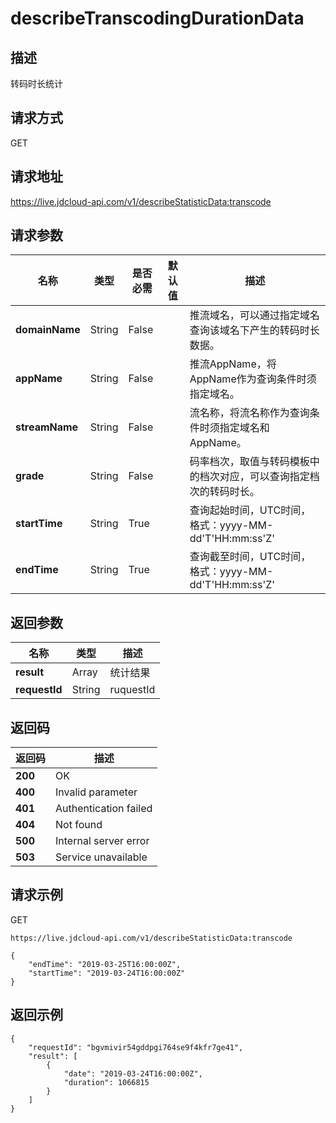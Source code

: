 # describeTranscodingDurationData


## 描述
转码时长统计

## 请求方式
GET

## 请求地址
https://live.jdcloud-api.com/v1/describeStatisticData:transcode


## 请求参数
|名称|类型|是否必需|默认值|描述|
|---|---|---|---|---|
|**domainName**|String|False| |推流域名，可以通过指定域名查询该域名下产生的转码时长数据。<br>|
|**appName**|String|False| |推流AppName，将AppName作为查询条件时须指定域名。<br>|
|**streamName**|String|False| |流名称，将流名称作为查询条件时须指定域名和AppName。<br>|
|**grade**|String|False| |码率档次，取值与转码模板中的档次对应，可以查询指定档次的转码时长。<br>|
|**startTime**|String|True| |查询起始时间，UTC时间，格式：yyyy-MM-dd'T'HH:mm:ss'Z'<br>|
|**endTime**|String|True| |查询截至时间，UTC时间，格式：yyyy-MM-dd'T'HH:mm:ss'Z'<br>|


## 返回参数
|名称|类型|描述|
|---|---|---|
|**result**|Array|统计结果|
|**requestId**|String|ruquestId|


## 返回码
|返回码|描述|
|---|---|
|**200**|OK|
|**400**|Invalid parameter|
|**401**|Authentication failed|
|**404**|Not found|
|**500**|Internal server error|
|**503**|Service unavailable|

## 请求示例
GET
```
https://live.jdcloud-api.com/v1/describeStatisticData:transcode
```
```
{
    "endTime": "2019-03-25T16:00:00Z", 
    "startTime": "2019-03-24T16:00:00Z"
}
```

## 返回示例
```
{
    "requestId": "bgvmivir54gddpgi764se9f4kfr7ge41", 
    "result": [
        {
            "date": "2019-03-24T16:00:00Z", 
            "duration": 1066815
        }
    ]
}
```
